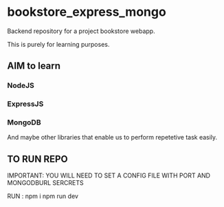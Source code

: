 # bookstore_express_mongo

Backend repository for a project bookstore webapp.

This is purely for learning purposes.

## AIM to learn

### NodeJS
### ExpressJS
### MongoDB

And maybe other libraries that enable us to perform repetetive task easily.

## TO RUN REPO

IMPORTANT: YOU WILL NEED TO SET A CONFIG FILE WITH PORT AND MONGODBURL SERCRETS

RUN : 
npm i
npm run dev
